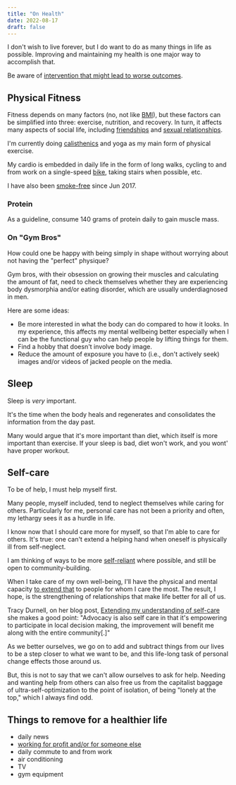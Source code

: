 ```yaml
---
title: "On Health"
date: 2022-08-17
draft: false
---
```


I don't wish to live forever,
but I do want to do as many things in life as possible.
Improving and maintaining my health is one major way to accomplish that.

Be aware of [intervention that might lead to worse outcomes](/iatrogenics).

## Physical Fitness

Fitness depends on many factors (no, not like [BMI](/BMI)),
but these factors can
be simplified into three: exercise, nutrition, and recovery. In turn, it
affects many aspects of social life, including
[friendships](/friendship) and [sexual relationships](/sex).

I'm currently doing [calisthenics](/calisthenics) and yoga as my main
form of physical exercise.

My cardio is embedded in daily life in the form of long walks, cycling
to and from work on a single-speed [bike](/bike), taking stairs when
possible, etc.

I have also been [smoke-free](/quit-smoking) since Jun 2017.

### Protein

As a guideline, consume 140 grams of protein daily to gain muscle mass.

### On "Gym Bros"

How could one be happy with being simply in shape without
worrying about not having the "perfect" physique?

Gym bros, with their obsession on growing their muscles and calculating
the amount of fat, need to check themselves whether they are experiencing body
dysmorphia and/or eating disorder, which are usually underdiagnosed in
men.

Here are some ideas:

- Be more interested in what the body can do compared to how it looks.
  In my experience, this affects my mental wellbeing better especially
  when I can be the functional guy who can help people by lifting things
  for them.
- Find a hobby that doesn't involve body image.
- Reduce the amount of exposure you have to (i.e., don't actively seek)
  images and/or videos of jacked people on the media.

## Sleep

Sleep is *very* important.

It's the time when the body heals and regenerates and consolidates the
information from the day past.

Many would argue that it's more important than
diet, which itself is more important than exercise.
If your sleep is bad, diet won't work, and you wont' have proper
workout.

## Self-care

To be of help, I must help myself first.

Many people, myself included, tend to neglect themselves while caring
for others. Particularly for me, personal care has not been a priority and
often, my lethargy sees it as a hurdle in life.

I know now that I should care more for myself, so that I'm able to
care for others. It's true: one can't extend a helping hand when oneself
is physically ill from self-neglect.

I am thinking of ways to be more [self-reliant](/self-reliance) where possible,
and still be open to community-building.

When I take care of my own well-being, I'll have the physical and mental
capacity [to extend that](/mutual-aid) to people for whom I care the
most. The result, I hope, is the strengthening of relationships that
make life better for all of us.

Tracy Durnell, on her blog post, [Extending my understanding of self-care](https://tracydurnell.com/2023/10/14/extending-my-understanding-of-self-care-indieweb-carnival-october-2023/)
she makes a good point:
"Advocacy is also self care in that it's empowering to participate in
local decision making, the improvement will benefit me along with the
entire community[.]"

As we better ourselves,
we go on to add and subtract things from our lives to be a step
closer to what we want to be,
and this life-long task of personal change effects those around us.

But, this is not to say that we can't allow ourselves to ask for help.
Needing and wanting help from others can also free us from the
capitalist baggage of ultra-self-optimization to the point of isolation,
of being "lonely at the top," which I always find odd.

## Things to remove for a healthier life

- daily news
- [working for profit and/or for someone else](/anti-work)
- daily commute to and from work
- air conditioning
- TV
- gym equipment
